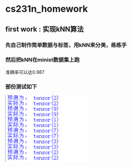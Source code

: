 # cs231n_homework
## first work : 实现kNN算法
### 先自己制作简单数据与标签，用kNN来分类，练练手
### 然后把kNN在minist数据集上跑
准确率可以达0.987
### 部份测试如下
![image](https://github.com/basketballandlearn/cs231n_homework/blob/master/cs231n/pre.png)

